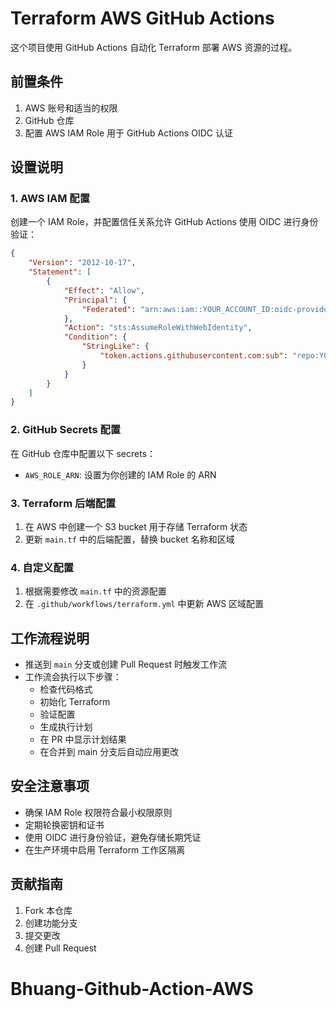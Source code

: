 # Terraform AWS GitHub Actions

这个项目使用 GitHub Actions 自动化 Terraform 部署 AWS 资源的过程。

## 前置条件

1. AWS 账号和适当的权限
2. GitHub 仓库
3. 配置 AWS IAM Role 用于 GitHub Actions OIDC 认证

## 设置说明

### 1. AWS IAM 配置

创建一个 IAM Role，并配置信任关系允许 GitHub Actions 使用 OIDC 进行身份验证：

```json
{
    "Version": "2012-10-17",
    "Statement": [
        {
            "Effect": "Allow",
            "Principal": {
                "Federated": "arn:aws:iam::YOUR_ACCOUNT_ID:oidc-provider/token.actions.githubusercontent.com"
            },
            "Action": "sts:AssumeRoleWithWebIdentity",
            "Condition": {
                "StringLike": {
                    "token.actions.githubusercontent.com:sub": "repo:YOUR_GITHUB_USERNAME/YOUR_REPO_NAME:*"
                }
            }
        }
    ]
}
```

### 2. GitHub Secrets 配置

在 GitHub 仓库中配置以下 secrets：

- `AWS_ROLE_ARN`: 设置为你创建的 IAM Role 的 ARN

### 3. Terraform 后端配置

1. 在 AWS 中创建一个 S3 bucket 用于存储 Terraform 状态
2. 更新 `main.tf` 中的后端配置，替换 bucket 名称和区域

### 4. 自定义配置

1. 根据需要修改 `main.tf` 中的资源配置
2. 在 `.github/workflows/terraform.yml` 中更新 AWS 区域配置

## 工作流程说明

- 推送到 `main` 分支或创建 Pull Request 时触发工作流
- 工作流会执行以下步骤：
  - 检查代码格式
  - 初始化 Terraform
  - 验证配置
  - 生成执行计划
  - 在 PR 中显示计划结果
  - 在合并到 main 分支后自动应用更改

## 安全注意事项

- 确保 IAM Role 权限符合最小权限原则
- 定期轮换密钥和证书
- 使用 OIDC 进行身份验证，避免存储长期凭证
- 在生产环境中启用 Terraform 工作区隔离

## 贡献指南

1. Fork 本仓库
2. 创建功能分支
3. 提交更改
4. 创建 Pull Request
# Bhuang-Github-Action-AWS
